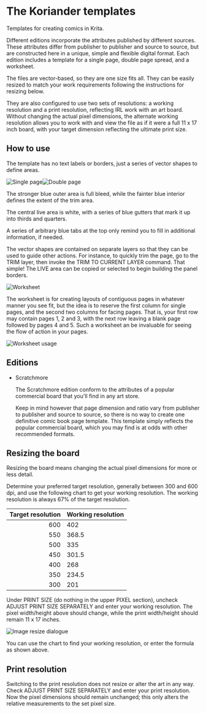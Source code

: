 # The Koriander templates

Templates for creating comics in Krita.

Different editions incorporate the attributes published by different sources. These attributes differ from publisher to publisher and source to source, but are constructed here in a unique, simple and flexible digital format. Each edition includes a template for a single page, double page spread, and a worksheet.

The files are vector-based, so they are one size fits all. They can be easily resized to match your work requirements following the instructions for resizing below.

They are also configured to use two sets of resolutions: a working resolution and a print resolution, reflecting IRL work with an art board. Without changing the actual pixel dimensions, the alternate working resolution allows you to work with and view the file as if it were a full 11 x 17 inch board, with your target dimension reflecting the ultimate print size.

## How to use

The template has no text labels or borders, just a series of vector shapes to define areas.

![Single page](img/single-page.png)![Double page](img/double-page.png)

The stronger blue outer area is full bleed, while the fainter blue interior defines the extent of the trim area.

The central live area is white, with a series of blue gutters that mark it up into thirds and quarters.

A series of arbitrary blue tabs at the top only remind you to fill in additional information, if needed.

The vector shapes are contained on separate layers so that they can be used to guide other actions. For instance, to quickly trim the page, go to the TRIM layer, then invoke the TRIM TO CURRENT LAYER command. That simple! The LIVE area can be copied or selected to begin building the panel borders.

![Worksheet](img/worksheet.png)

The worksheet is for creating layouts of contiguous pages in whatever manner you see fit, but the idea is to reserve the first column for single pages, and the second two columns for facing pages. That is, your first row may contain pages 1, 2 and 3, with the next row leaving a blank page followed by pages 4 and 5. Such a worksheet an be invaluable for seeing the flow of action in your pages.

![Worksheet usage](img/worksheet-usage.png)

## Editions

* Scratchmore
    
    The Scratchmore edition conform to the attributes of a popular commercial board that you'll find in any art store.

    Keep in mind however that page dimension and ratio vary from publisher to publisher and source to source, so there is no way to create one definitive comic book page template. This template simply reflects the popular commercial board, which you may find is at odds with other recommended formats.

## Resizing the board

Resizing the board means changing the actual pixel dimensions for more or less detail.

Determine your preferred target resolution, generally between 300 and 600 dpi, and use the following chart to get your working resolution. The working resolution is always 67% of the target resolution.

Target resolution   | Working resolution
------------------: | ------------------
600                 | 402
550                 | 368.5
500                 | 335
450                 | 301.5
400                 | 268
350                 | 234.5
300                 | 201

Under PRINT SIZE (do nothing in the upper PIXEL section), uncheck ADJUST PRINT SIZE SEPARATELY and enter your working resolution. The pixel width/height above should change, while the print width/height should remain 11 x 17 inches.

![Image resize dialogue](img/image-resize-dialogue.png)

You can use the chart to find your working resolution, or enter the formula as shown above.

## Print resolution

Switching to the print resolution does not resize or alter the art in any way. Check ADJUST PRINT SIZE SEPARATELY and enter your print resolution. Now the pixel dimensions should remain unchanged; this only alters the relative measurements to the set pixel size.



